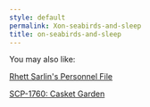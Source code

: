 ```yaml
---
style: default
permalink: Xon-seabirds-and-sleep
title: on-seabirds-and-sleep
---
```

You may also like:

[Rhett Sarlin's Personnel File](http://scp-wiki.net/rhettsarlins-personnel-file)

[SCP-1760: Casket Garden](http://scp-wiki.net/scp-1760)
